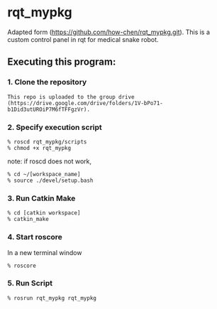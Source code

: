 # rqt_mypkg
Adapted form (https://github.com/how-chen/rqt_mypkg.git). This is a custom control panel in rqt for medical snake robot.

## Executing this program: 
### 1. Clone the repository
```
This repo is uploaded to the group drive (https://drive.google.com/drive/folders/1V-bPo71-b1Did3utUROiP7M6fTFFgzVr).
```

### 2. Specify execution script
```
% roscd rqt_mypkg/scripts
% chmod +x rqt_mypkg
```

note: if roscd does not work, 
```
% cd ~/[workspace_name]
% source ./devel/setup.bash
```

### 3. Run Catkin Make
```
% cd [catkin workspace]
% catkin_make
```
### 4. Start roscore
In a new terminal window
```
% roscore
```

### 5. Run Script
```
% rosrun rqt_mypkg rqt_mypkg
```
